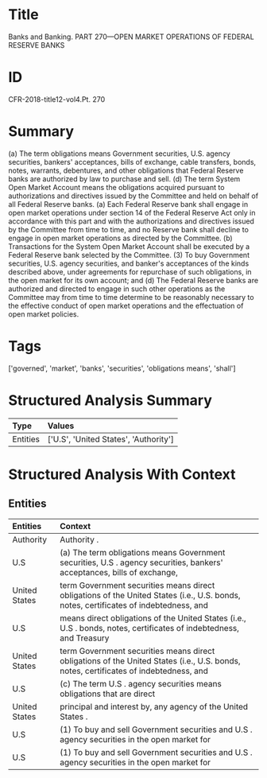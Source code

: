 # Title

 Banks and Banking. PART 270—OPEN MARKET OPERATIONS OF FEDERAL RESERVE BANKS


# ID

 CFR-2018-title12-vol4.Pt. 270


# Summary

(a) The term obligations means Government securities, U.S. agency securities, bankers' acceptances, bills of exchange, cable transfers, bonds, notes, warrants, debentures, and other obligations that Federal Reserve banks are authorized by law to purchase and sell.
(d) The term System Open Market Account means the obligations acquired pursuant to authorizations and directives issued by the Committee and held on behalf of all Federal Reserve banks.
(a) Each Federal Reserve bank shall engage in open market operations under section 14 of the Federal Reserve Act only in accordance with this part and with the authorizations and directives issued by the Committee from time to time, and no Reserve bank shall decline to engage in open market operations as directed by the Committee.
(b) Transactions for the System Open Market Account shall be executed by a Federal Reserve bank selected by the Committee.
(3) To buy Government securities, U.S. agency securities, and banker's acceptances of the kinds described above, under agreements for repurchase of such obligations, in the open market for its own account; and
(d) The Federal Reserve banks are authorized and directed to engage in such other operations as the Committee may from time to time determine to be reasonably necessary to the effective conduct of open market operations and the effectuation of open market policies.


# Tags

['governed', 'market', 'banks', 'securities', 'obligations means', 'shall']


# Structured Analysis Summary

| Type     | Values                                |
|:---------|:--------------------------------------|
| Entities | ['U.S', 'United States', 'Authority'] |


# Structured Analysis With Context

 


## Entities

| Entities      | Context                                                                                                                              |
|:--------------|:-------------------------------------------------------------------------------------------------------------------------------------|
| Authority     | Authority .                                                                                                                          |
| U.S           | (a) The term obligations means Government securities,  U.S . agency securities, bankers' acceptances, bills of exchange,             |
| United States | term Government securities means direct obligations of the United States (i.e., U.S. bonds, notes, certificates of indebtedness, and |
| U.S           | means direct obligations of the United States (i.e., U.S . bonds, notes, certificates of indebtedness, and Treasury                  |
| United States | term Government securities means direct obligations of the United States (i.e., U.S. bonds, notes, certificates of indebtedness, and |
| U.S           | (c) The term  U.S . agency securities means obligations that are direct                                                              |
| United States | principal and interest by, any agency of the United States .                                                                         |
| U.S           | (1) To buy and sell Government securities and U.S . agency securities in the open market for                                         |
| U.S           | (1) To buy and sell Government securities and U.S . agency securities in the open market for                                         |


